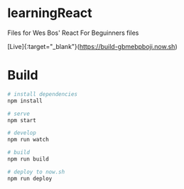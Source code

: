 # learningReact
Files for Wes Bos' React For Beguinners files

[Live]{:target="_blank"}(https://build-gbmebpboji.now.sh)

# Build

``` bash
# install dependencies
npm install

# serve
npm start

# develop
npm run watch

# build
npm run build

# deploy to now.sh
npm run deploy
```


